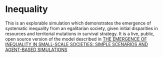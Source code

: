 # Inequality

This is an explorable simulation which demonstrates the emergence of systematic inequality from an egalitarian society, given initial disparities in resources and territorial mutations in survival strategy. It is a live, public, open source version of the model described in [THE EMERGENCE OF INEQUALITY IN SMALL-SCALE SOCIETIES:
SIMPLE SCENARIOS AND AGENT-BASED SIMULATIONS](http://faculty.washington.edu/easmith/Smith&ChoiMs-May06.pdf)